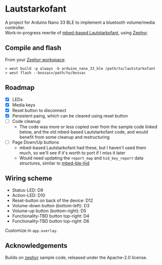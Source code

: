 # Lautstarkofant

A project for Arduino Nano 33 BLE to implement a bluetooth volume/media controller.  
Work-in-progress rewrite of [mbed-based Lautstarkofant](https://github.com/SpiritCroc/Lautstarkofant), using [Zephyr](https://developer.nordicsemi.com/nRF_Connect_SDK/doc/latest/zephyr/boards/arm/arduino_nano_33_ble/doc/index.html).

## Compile and flash

From your [Zephyr workspace](https://docs.zephyrproject.org/latest/develop/getting_started/index.html):

```
> west build -p always -b arduino_nano_33_ble /path/to/lautstarkofant
> west flash --bossac=/path/to/bossac
```

## Roadmap

- [x] LEDs
- [x] Media keys
- [x] Reset button to disconnect
- [x] Persistent paing, which can be cleared using reset button
- [ ] Code cleanup
    - The code was more or less copied over from the sample code linked below, and the old mbed-based Lautstarkofant code, and would benefit from some cleanup and restructuring
- [ ] Page Down/Up buttons
    - mbed-based Lautstarkofant had these, but I haven't used them much, so we'll see if it's worth to port if I miss it later
    - Would need updating the `report_map` and `hid_key_report` data structures, similar to [mbed-ble-hid](https://github.com/SpiritCroc/mbed-ble-hid)

## Wiring scheme

- Status-LED: D9
- Action-LED: D10
- Reset-button on back of the device: D12
- Volume-down button (bottom-left): D3
- Volume-up button (bottom-right): D5
- Functionality-TBD button top-right: D4
- Functionality-TBD button top-right: D6

Customize in `app.overlay`.

## Acknowledgements

Builds on [zephyr](https://github.com/zephyrproject-rtos/zephyr) sample code, released under the Apache-2.0 license.
